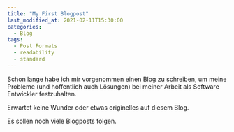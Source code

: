 ```yaml
---
title: "My First Blogpost"
last_modified_at: 2021-02-11T15:30:00
categories:
  - Blog
tags:
  - Post Formats
  - readability
  - standard
---
```


Schon lange habe ich mir vorgenommen einen Blog zu schreiben, um meine Probleme (und hoffentlich auch Lösungen) bei meiner Arbeit als Software Entwickler festzuhalten.

Erwartet keine Wunder oder etwas originelles auf diesem Blog.

Es sollen noch viele Blogposts folgen.